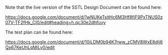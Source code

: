 Note that the live version of the SSTL Design Document can be found here:

https://docs.google.com/document/d/1wNUKeTsitHc6M3Hf8fiF9PxTNUS0z07V-TF2fHk_Cl0/edit#heading=h.qc30e2dhfuvy

The test plan can be found here:

https://docs.google.com/document/d/10iLDM0b94K7rww_zCMV8WxE8dIj6Qx67KeUhLqMiLy0/edit
